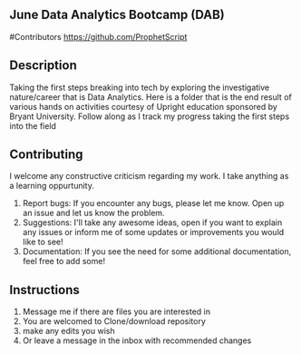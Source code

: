 ## June Data Analytics Bootcamp (DAB)
#Contributors
https://github.com/ProphetScript
  
## Description
Taking the first steps breaking into tech by exploring the investigative nature/career that is Data Analytics. Here is a folder that is the end result of various hands on activities courtesy of Upright education sponsored by Bryant University. Follow along as I track my progress taking the first steps into the field

## Contributing
I welcome any constructive criticism regarding my work. I take anything as a learning oppurtunity.
1. Report bugs: If you encounter any bugs, please let me know. Open up an issue and let us know the problem.
2. Suggestions: I'll take any awesome ideas, open if you want to explain any issues or inform me of some updates or improvements you would like to see!
4. Documentation: If you see the need for some additional documentation, feel free to add some!

## Instructions
1. Message me if there are files you are interested in
2. You are welcomed to Clone/download repository
3. make any edits you wish
4. Or leave a message in the inbox with recommended changes
